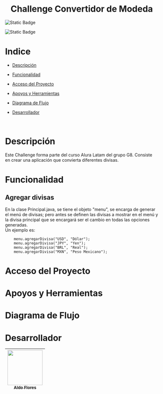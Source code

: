 <h1 align = "center">Challenge Convertidor de Modeda </h1>

<p align = "center">

![Static Badge](https://img.shields.io/badge/Estado-En%20Desarrollo-purple?style=for-the-badge)

![Static Badge](https://img.shields.io/badge/Actualizado-Mayo%202025-greenlight?style=for-the-badge)

</p>

# Indice

*   [Descripción](#Descripción)

*   [Funcionalidad](#Funcionalidad)

*   [Acceso del Proyecto](#Acceso-del-Proyecto)

*   [Apoyos y Herramientas](#Apoyos-y-Herramientas)

*   [Diagrama de Flujo](#Diagrama-de-Flujo)

*   [Desarrollador](#Desarrollador)

<br>

# Descripción
   Este Challenge forma parte del curso Alura Latam del grupo G8. Consiste en crear una aplicación que convierta diferentes divisas.

# Funcionalidad
## Agregar divisas
    
En la clase Principal.java, se tiene el objeto "menu", se encarga de generar el menú de divisas; pero antes se definen las divisas a mostrar en el menú y la divisa principal que se encargará ser el cambio en todas las opciones generadas.
<br>
 Un ejemplo es:
    
````
    menu.agregarDivisa("USD", "Dólar");
    menu.agregarDivisa("JPY", "Yen");
    menu.agregarDivisa("BRL", "Real");
    menu.agregarDivisa("MXN", "Peso Mexicano");
````

# Acceso del Proyecto


# Apoyos y Herramientas


# Diagrama de Flujo


# Desarrollador

|[<img src="https://avatars.githubusercontent.com/u/68716029?s=400&u=0469787aea0aaff6920dc019417972c5471cd8ba&v=4" width=115><br><sub>Aldo Flores</sub>](https://github.com/AdooRB)|
| :---: |